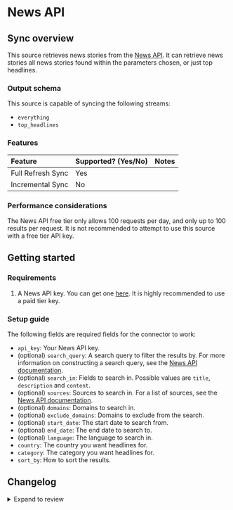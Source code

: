 # News API

## Sync overview

This source retrieves news stories from the [News API](https://newsapi.org/).
It can retrieve news stories all news stories found within the parameters
chosen, or just top headlines.

### Output schema

This source is capable of syncing the following streams:

- `everything`
- `top_headlines`

### Features

| Feature           | Supported? \(Yes/No\) | Notes |
| :---------------- | :-------------------- | :---- |
| Full Refresh Sync | Yes                   |       |
| Incremental Sync  | No                    |       |

### Performance considerations

The News API free tier only allows 100 requests per day, and only up to 100
results per request. It is not recommended to attempt to use this source with
a free tier API key.

## Getting started

### Requirements

1. A News API key. You can get one [here](https://newsapi.org/). It is
   highly recommended to use a paid tier key.

### Setup guide

The following fields are required fields for the connector to work:

- `api_key`: Your News API key.
- (optional) `search_query`: A search query to filter the results by. For more
  information on constructing a search query, see the
  [News API documentation](https://newsapi.org/docs/endpoints/everything).
- (optional) `search_in`: Fields to search in. Possible values are `title`,
  `description` and `content`.
- (optional) `sources`: Sources to search in. For a list of sources, see the
  [News API documentation](https://newsapi.org/sources).
- (optional) `domains`: Domains to search in.
- (optional) `exclude_domains`: Domains to exclude from the search.
- (optional) `start_date`: The start date to search from.
- (optional) `end_date`: The end date to search to.
- (optional) `language`: The language to search in.
- `country`: The country you want headlines for.
- `category`: The category you want headlines for.
- `sort_by`: How to sort the results.

## Changelog

<details>
  <summary>Expand to review</summary>

| Version | Date       | Pull Request                                             | Subject                                  |
|:--------|:-----------| :------------------------------------------------------- | :--------------------------------------- |
| 0.2.24 | 2025-07-26 | [61036](https://github.com/airbytehq/airbyte/pull/61036) | Update dependencies |
| 0.2.23 | 2025-05-24 | [60578](https://github.com/airbytehq/airbyte/pull/60578) | Update dependencies |
| 0.2.22 | 2025-05-10 | [59468](https://github.com/airbytehq/airbyte/pull/59468) | Update dependencies |
| 0.2.21 | 2025-04-27 | [58520](https://github.com/airbytehq/airbyte/pull/58520) | Update dependencies |
| 0.2.20 | 2025-04-12 | [57848](https://github.com/airbytehq/airbyte/pull/57848) | Update dependencies |
| 0.2.19 | 2025-04-05 | [57286](https://github.com/airbytehq/airbyte/pull/57286) | Update dependencies |
| 0.2.18 | 2025-03-29 | [56690](https://github.com/airbytehq/airbyte/pull/56690) | Update dependencies |
| 0.2.17 | 2025-03-22 | [56009](https://github.com/airbytehq/airbyte/pull/56009) | Update dependencies |
| 0.2.16 | 2025-03-08 | [55451](https://github.com/airbytehq/airbyte/pull/55451) | Update dependencies |
| 0.2.15 | 2025-03-01 | [54812](https://github.com/airbytehq/airbyte/pull/54812) | Update dependencies |
| 0.2.14 | 2025-02-22 | [54325](https://github.com/airbytehq/airbyte/pull/54325) | Update dependencies |
| 0.2.13 | 2025-02-15 | [53850](https://github.com/airbytehq/airbyte/pull/53850) | Update dependencies |
| 0.2.12 | 2025-02-08 | [53275](https://github.com/airbytehq/airbyte/pull/53275) | Update dependencies |
| 0.2.11 | 2025-02-01 | [52714](https://github.com/airbytehq/airbyte/pull/52714) | Update dependencies |
| 0.2.10 | 2025-01-25 | [52272](https://github.com/airbytehq/airbyte/pull/52272) | Update dependencies |
| 0.2.9 | 2025-01-18 | [51783](https://github.com/airbytehq/airbyte/pull/51783) | Update dependencies |
| 0.2.8 | 2025-01-11 | [51222](https://github.com/airbytehq/airbyte/pull/51222) | Update dependencies |
| 0.2.7 | 2024-12-28 | [50602](https://github.com/airbytehq/airbyte/pull/50602) | Update dependencies |
| 0.2.6 | 2024-12-21 | [50071](https://github.com/airbytehq/airbyte/pull/50071) | Update dependencies |
| 0.2.5 | 2024-12-14 | [49214](https://github.com/airbytehq/airbyte/pull/49214) | Update dependencies |
| 0.2.4 | 2024-11-04 | [48143](https://github.com/airbytehq/airbyte/pull/48143) | Update dependencies |
| 0.2.3 | 2024-10-29 | [47866](https://github.com/airbytehq/airbyte/pull/47866) | Update dependencies |
| 0.2.2 | 2024-10-28 | [47562](https://github.com/airbytehq/airbyte/pull/47562) | Update dependencies |
| 0.2.1 | 2024-08-16 | [44196](https://github.com/airbytehq/airbyte/pull/44196) | Bump source-declarative-manifest version |
| 0.2.0 | 2024-08-15 | [44114](https://github.com/airbytehq/airbyte/pull/44114) | Refactor connector to manifest-only format |
| 0.1.15 | 2024-08-12 | [43908](https://github.com/airbytehq/airbyte/pull/43908) | Update dependencies |
| 0.1.14 | 2024-08-10 | [43589](https://github.com/airbytehq/airbyte/pull/43589) | Update dependencies |
| 0.1.13 | 2024-08-03 | [43096](https://github.com/airbytehq/airbyte/pull/43096) | Update dependencies |
| 0.1.12 | 2024-07-27 | [42820](https://github.com/airbytehq/airbyte/pull/42820) | Update dependencies |
| 0.1.11 | 2024-07-20 | [42285](https://github.com/airbytehq/airbyte/pull/42285) | Update dependencies |
| 0.1.10 | 2024-07-13 | [41781](https://github.com/airbytehq/airbyte/pull/41781) | Update dependencies |
| 0.1.9 | 2024-07-10 | [41599](https://github.com/airbytehq/airbyte/pull/41599) | Update dependencies |
| 0.1.8 | 2024-07-09 | [41200](https://github.com/airbytehq/airbyte/pull/41200) | Update dependencies |
| 0.1.7 | 2024-07-06 | [40802](https://github.com/airbytehq/airbyte/pull/40802) | Update dependencies |
| 0.1.6 | 2024-06-25 | [40297](https://github.com/airbytehq/airbyte/pull/40297) | Update dependencies |
| 0.1.5 | 2024-06-22 | [40174](https://github.com/airbytehq/airbyte/pull/40174) | Update dependencies |
| 0.1.4 | 2024-06-12 | [38635](https://github.com/airbytehq/airbyte/pull/38635) | Use Poetry, remove $parameters, make Builder compatible |
| 0.1.3 | 2024-06-04 | [39038](https://github.com/airbytehq/airbyte/pull/39038) | [autopull] Upgrade base image to v1.2.1 |
| 0.1.2 | 2024-05-20 | [38418](https://github.com/airbytehq/airbyte/pull/38418) | [autopull] base image + poetry + up_to_date |
| 0.1.1 | 2023-04-30 | [25554](https://github.com/airbytehq/airbyte/pull/25554) | Make manifest connector builder friendly |
| 0.1.0 | 2022-10-21 | [18301](https://github.com/airbytehq/airbyte/pull/18301) | New source |

</details>
